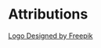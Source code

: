 # Attributions

<a href="http://www.freepik.com/free-vector/nice-vegetables-characters-background_896277.htm">Logo Designed by Freepik</a>